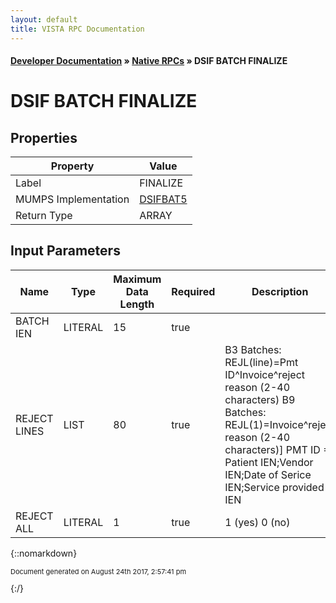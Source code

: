 ```yaml
---
layout: default
title: VISTA RPC Documentation
---
```


#### [Developer Documentation](../index) &#187; [Native RPCs](TableOfContents) &#187; DSIF BATCH FINALIZE<br/>
# DSIF BATCH FINALIZE



## Properties

Property | Value
--- | ---
Label | FINALIZE
MUMPS Implementation | [DSIFBAT5](http://code.osehra.org/dox/Routine_DSIFBAT5_source.html)
Return Type | ARRAY


## Input Parameters

Name | Type | Maximum Data Length | Required | Description
--- | --- | --- | --- | ---
BATCH IEN | LITERAL | 15 | true | 
REJECT LINES | LIST | 80 | true | B3 Batches: REJL(line)&#x3D;Pmt ID^Invoice^reject reason (2-40 characters) B9 Batches: REJL(1)&#x3D;Invoice^reject reason (2-40 characters)] PMT ID &#x3D; Patient IEN;Vendor IEN;Date of Serice IEN;Service provided IEN
REJECT ALL | LITERAL | 1 | true | 1 (yes) 0 (no)



{::nomarkdown} <br/><p style="font-size: 11px">Document generated on August 24th 2017, 2:57:41 pm</p>{:/}